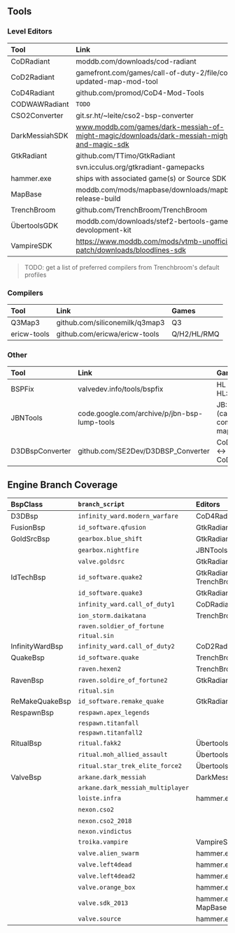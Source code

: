 ## Tools

### Level Editors

| Tool           | Link                                                                                       | Games                                |
| :------------- | :----------------------------------------------------------------------------------------- | :----------------------------------- |
| CoDRadiant     | moddb.com/downloads/cod-radiant                                                            | CoD1                                 |
| CoD2Radiant    | gamefront.com/games/call-of-duty-2/file/cod2-updated-map-mod-tool                          | CoD2                                 |
| CoD4Radiant    | github.com/promod/CoD4-Mod-Tools                                                           | COD4:MW                              |
| CODWAWRadiant  | `TODO`                                                                                     |                                      |
| CSO2Converter  | git.sr.ht/~leite/cso2-bsp-converter                                                        | CS:S -> CS:O2                        |
| DarkMessiahSDK | www.moddb.com/games/dark-messiah-of-might-magic/downloads/dark-messiah-might-and-magic-sdk | Dark Messiah SP                      |
| GtkRadiant     | github.com/TTimo/GtkRadiant                                                                | Q3/RtCW/W:ET/SoF2/JK2/JA/EF/HL/Q2/H2 |
|                | svn.icculus.org/gtkradiant-gamepacks                                                       |                                      |
| hammer.exe     | ships with associated game(s) or Source SDK                                                | SOURCE ENGINE                        |
| MapBase        | moddb.com/mods/mapbase/downloads/mapbase-release-build                                     | Source SDK 2013                      |
| TrenchBroom    | github.com/TrenchBroom/TrenchBroom                                                         | Q/Q2/H2/Daikatana                    |
| ÜbertoolsGDK   | moddb.com/downloads/stef2-bertools-game-devolopment-kit                                    | FAKK2/EF2/MOH:AA/AMA                 |
| VampireSDK     |  https://www.moddb.com/mods/vtmb-unofficial-patch/downloads/bloodlines-sdk                 | VtMB                                 |

> TODO: get a list of preferred compilers from Trenchbroom's default profiles


### Compilers

| Tool            | Link                                                              | Games
| :-------------- | :---------------------------------------------------------------- | :----------------------------------- |
| Q3Map3          | github.com/siliconemilk/q3map3                                    | Q3                                   |
| ericw-tools     | github.com/ericwa/ericw-tools                                     | Q/H2/HL/RMQ                          |


### Other

| Tool            | Link                                                              | Games
| :-------------- | :---------------------------------------------------------------- | :----------------------------------- |
| BSPFix          | valvedev.info/tools/bspfix                                        | HL -> HL:BS                          |
| JBNTools        | code.google.com/archive/p/jbn-bsp-lump-tools                      | JB:N (cannot compile maps)           |
| D3DBspConverter | github.com/SE2Dev/D3DBSP_Converter                                | CoD:WaW <-> CoD:BO                   |



## Engine Branch Coverage

| BspClass        | `branch_script`                   | Editors                  | Converter     | Other     |
| :-------------- | :-------------------------------- | :----------------------- | :------------ | :-------- |
| D3DBsp          | `infinity_ward.modern_warfare`    | CoD4Radiant              |               |           |
| FusionBsp       | `id_software.qfusion`             | GtkRadiant               |               |           |
| GoldSrcBsp      | `gearbox.blue_shift`              | GtkRadiant               | BSPFix        |           |
|                 | `gearbox.nightfire`               | JBNTools                 |               | JBNTools  |
|                 | `valve.goldsrc`                   | GtkRadiant               |               |           |
| IdTechBsp       | `id_software.quake2`              | GtkRadiant \ TrenchBroom |               |           |
|                 | `id_software.quake3`              | GtkRadiant               |               |           |
|                 | `infinity_ward.call_of_duty1`     | CoDRadiant               |               |           |
|                 | `ion_storm.daikatana`             | TrenchBroom              |               |           |
|                 | `raven.soldier_of_fortune`        |                          |               |           |
|                 | `ritual.sin`                      |                          |               |           |
| InfinityWardBsp | `infinity_ward.call_of_duty2`     | CoD2Radiant              |               |           |
| QuakeBsp        | `id_software.quake`               | TrenchBroom              |               |           |
|                 | `raven.hexen2`                    | TrenchBroom              |               |           |
| RavenBsp        | `raven.soldire_of_fortune2`       | GtkRadiant               |               |           |
|                 | `ritual.sin`                      |                          |               |           |
| ReMakeQuakeBsp  | `id_software.remake_quake`        | GtkRadiant               |               |           |
| RespawnBsp      | `respawn.apex_legends`            |                          |               |           |
|                 | `respawn.titanfall`               |                          |               |           |
|                 | `respawn.titanfall2`              |                          |               |           |
| RitualBsp       | `ritual.fakk2`                    | ÜbertoolsGDK             |               |           |
|                 | `ritual.moh_allied_assault`       | ÜbertoolsGDK             |               |           |
|                 | `ritual.star_trek_elite_force2`   | ÜbertoolsGDK             |               |           |
| ValveBsp        | `arkane.dark_messiah`             | DarkMessiahSDK           |               |           |
|                 | `arkane.dark_messiah_multiplayer` |                          |               |           |
|                 | `loiste.infra`                    | hammer.exe               |               |           |
|                 | `nexon.cso2`                      |                          | CSO2Converter |           |
|                 | `nexon.cso2_2018`                 |                          | CSO2Converter |           |
|                 | `nexon.vindictus`                 |                          |               |           |
|                 | `troika.vampire`                  | VampireSDK               |               |           |
|                 | `valve.alien_swarm`               | hammer.exe               |               |           |
|                 | `valve.left4dead`                 | hammer.exe               |               |           |
|                 | `valve.left4dead2`                | hammer.exe               |               |           |
|                 | `valve.orange_box`                | hammer.exe               |               |           |
|                 | `valve.sdk_2013`                  | hammer.exe / MapBase     |               |           |
|                 | `valve.source`                    | hammer.exe               |               |           |
